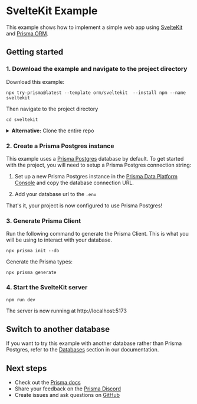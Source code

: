 # SvelteKit Example

This example shows how to implement a simple web app using [SvelteKit](https://svelte.dev/docs/kit) and [Prisma ORM](https://www.prisma.io/docs).

## Getting started

### 1. Download the example and navigate to the project directory

Download this example:

```
npx try-prisma@latest --template orm/sveltekit  --install npm --name sveltekit
```

Then navigate to the project directory

```
cd sveltekit
```

<details><summary><strong>Alternative:</strong> Clone the entire repo</summary>

Clone this repository:

```
git clone git@github.com:prisma/prisma-examples.git --depth=1
```

Install npm dependencies:

```
cd prisma-examples/orm/sveltekit
npm install
```

</details>

### 2. Create a Prisma Postgres instance

This example uses a [Prisma Postgres](https://prisma.io/postgres) database by default. To get started with the project, you will need to setup a Prisma Postgres connection string:

1. Set up a new Prisma Postgres instance in the [Prisma Data Platform Console](https://console.prisma.io) and copy the database connection URL.

2. Add your database url to the `.env`

That's it, your project is now configured to use Prisma Postgres!

### 3. Generate Prisma Client

Run the following command to generate the Prisma Client. This is what you will be using to interact with your database.

```terminal
npx prisma init --db
```

Generate the Prisma types:

```terminal
npx prisma generate
```

### 4. Start the SvelteKit server

```
npm run dev
```

The server is now running at http://localhost:5173

## Switch to another database

If you want to try this example with another database rather than Prisma Postgres, refer to the [Databases](https://www.prisma.io/docs/orm/overview/databases) section in our documentation.

## Next steps

- Check out the [Prisma docs](https://www.prisma.io/docs)
- Share your feedback on the [Prisma Discord](https://pris.ly/discord/)
- Create issues and ask questions on [GitHub](https://github.com/prisma/prisma/)
